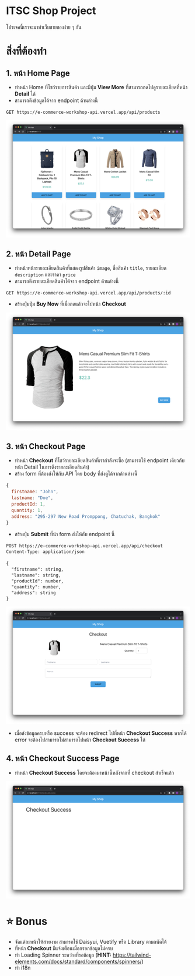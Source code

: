 # ITSC Shop Project

โปรเจคนี้เราจะมาทำเว็บขายของง่าย ๆ กัน

# สิ่งที่ต้องทำ

## 1. หน้า Home Page

- ทำหน้า Home ที่โชว์รายการสินค้า และมีปุ่ม **View More** ที่สามารถกดไปดูรายละเอียดที่หน้า **Detail** ได้
- สามารถดึงข้อมูลได้จาก endpoint ด้านล่างนี้

```http
GET https://e-commerce-workshop-api.vercel.app/api/products
```

<p align="center"><img src="https://github.com/runyasak/itsc-shop-project-starter/blob/main/docs/home-page.png" /></p>

## 2. หน้า Detail Page

- ทำหน้าหน้ารายละเอียดสินค้าที่แสดงรูปสินค้า `image`, ชื่อสินค้า `title`, รายละเอียด `description` และราคา `price`
- สามารถดึงรายละเอียดสินค้าได้จาก endpoint ด้านล่างนี้

```http
GET https://e-commerce-workshop-api.vercel.app/api/products/:id
```

- สร้างปุ่มปุ่ม **Buy Now** ที่เมื่อกดแล้วจะไปหน้า **Checkout**

<p align="center"><img src="https://github.com/runyasak/itsc-shop-project-starter/blob/main/docs/detail-page.png" /></p>

## 3. หน้า Checkout Page

- ทำหน้า **Checkout** ที่โชว์รายละเอียดสินค้าที่เรากำลังจะซื้อ
  (สามารถใช้ endpoint เดียวกับหน้า Detail ในการดึงรายละเอียดสินค้า)
- สร้าง form ที่ต้องส่งให้กับ API โดย body ที่ส่งดูได้จากด้านล่างนี้

```javascript
{
  firstname: "John",
  lastname: "Doe",
  productId: 1,
  quantity: 1,
  address: "295-297 New Road Promppong, Chatuchak, Bangkok"
}
```

- สร้างปุ่ม **Submit** ที่นำ form ส่งให้กับ endpoint นี้

```http
POST https://e-commerce-workshop-api.vercel.app/api/checkout
Content-Type: application/json

{
  "firstname": string,
  "lastname": string,
  "productId": number,
  "quantity": number,
  "address": string
}
```

<p align="center"><img src="https://github.com/runyasak/itsc-shop-project-starter/blob/main/docs/checkout-page.png" /></p>

- เมื่อส่งข้อมูลครบหรือ success จะต้อง redirect ไปที่หน้า **Checkout Success** หากได้ error จะต้องไปสามารถไม่สามารถไปหน้า **Checkout Success** ได้

## 4. หน้า Checkout Success Page

- ทำหน้า **Checkout Success** โดยจะต้องมาหน้านี้หลังจากที่ checkout สำเร็จแล้ว

<p align="center"><img src="https://github.com/runyasak/itsc-shop-project-starter/blob/main/docs/success-page.png" /></p>

# ⭐️ Bonus

- จัดแต่ละหน้าให้สวยงาม สามารถใช้ Daisyui, Vuetify หรือ Library ตามถนัดได้
- ที่หน้า **Checkout** มีแจ้งเตือนเมื่อกรอกข้อมูลไม่ครบ
- ทำ Loading Spinner ระหว่างที่รอข้อมูล (**HINT:** https://tailwind-elements.com/docs/standard/components/spinners/)
- ทำ i18n
